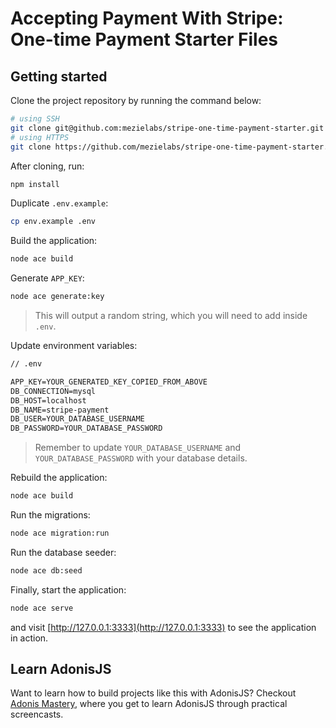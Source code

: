 # Accepting Payment With Stripe: One-time Payment Starter Files

## Getting started

Clone the project repository by running the command below:

```bash
# using SSH
git clone git@github.com:mezielabs/stripe-one-time-payment-starter.git
# using HTTPS
git clone https://github.com/mezielabs/stripe-one-time-payment-starter.git
```

After cloning, run:

```bash
npm install
```

Duplicate `.env.example`:

```bash
cp env.example .env
```

Build the application:

```bash
node ace build
```

Generate `APP_KEY`:

```bash
node ace generate:key
```

> This will output a random string, which you will need to add inside `.env`.

Update environment variables:

```txt
// .env

APP_KEY=YOUR_GENERATED_KEY_COPIED_FROM_ABOVE
DB_CONNECTION=mysql
DB_HOST=localhost
DB_NAME=stripe-payment
DB_USER=YOUR_DATABASE_USERNAME
DB_PASSWORD=YOUR_DATABASE_PASSWORD
```

> Remember to update `YOUR_DATABASE_USERNAME` and `YOUR_DATABASE_PASSWORD` with your database details.

Rebuild the application:

```bash
node ace build
```

Run the migrations:

```bash
node ace migration:run
```

Run the database seeder:

```bash
node ace db:seed
```

Finally, start the application:

```bash
node ace serve
```

and visit [http://127.0.0.1:3333](http://127.0.0.1:3333) to see the application in action.

## Learn AdonisJS

Want to learn how to build projects like this with AdonisJS? Checkout [Adonis Mastery](https://adonismastery.com), where you get to learn AdonisJS through practical screencasts.
